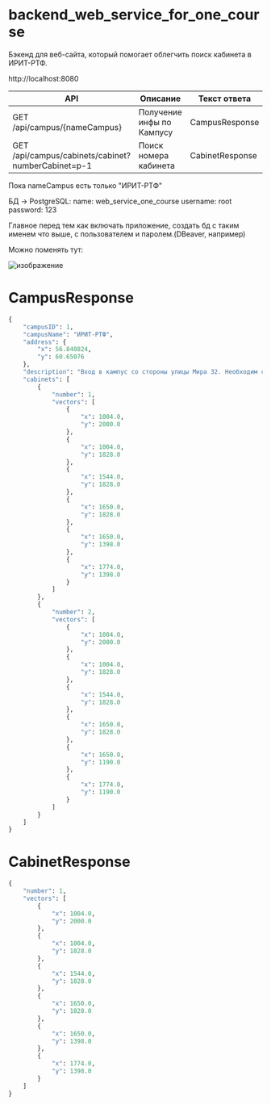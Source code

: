# backend_web_service_for_one_course
Бэкенд для веб-сайта, который помогает облегчить поиск кабинета в ИРИТ-РТФ. 

http://localhost:8080

| API | Описание | Текст ответа |
| --- | -------- | ------------ |
| GET /api/campus/{nameCampus} | Получение инфы по Кампусу | CampusResponse |
| GET /api/campus/cabinets/cabinet?numberCabinet=р-1 | Поиск номера кабинета | CabinetResponse |

Пока nameCampus есть только "ИРИТ-РТФ"

БД -> PostgreSQL:
  name: web_service_one_course
  username: root
  password: 123

Главное перед тем как включать приложение, создать бд с таким именем что выше, с пользователем и паролем.(DBeaver, например)

Можно поменять тут:

![изображение](https://github.com/YaEtoTui/backend_web_service_for_one_course/assets/102538132/d9e2a15c-e437-47a8-ab92-389bfc91c4f7)


# CampusResponse

```py
{
    "campusID": 1,
    "campusName": "ИРИТ-РТФ",
    "address": {
        "x": 56.840824,
        "y": 60.65076
    },
    "description": "Вход в кампус со стороны улицы Мира 32. Необходим студенческий и пропуск",
    "cabinets": [
        {
            "number": 1,
            "vectors": [
                {
                    "x": 1004.0,
                    "y": 2000.0
                },
                {
                    "x": 1004.0,
                    "y": 1828.0
                },
                {
                    "x": 1544.0,
                    "y": 1828.0
                },
                {
                    "x": 1650.0,
                    "y": 1828.0
                },
                {
                    "x": 1650.0,
                    "y": 1398.0
                },
                {
                    "x": 1774.0,
                    "y": 1398.0
                }
            ]
        },
        {
            "number": 2,
            "vectors": [
                {
                    "x": 1004.0,
                    "y": 2000.0
                },
                {
                    "x": 1004.0,
                    "y": 1828.0
                },
                {
                    "x": 1544.0,
                    "y": 1828.0
                },
                {
                    "x": 1650.0,
                    "y": 1828.0
                },
                {
                    "x": 1650.0,
                    "y": 1190.0
                },
                {
                    "x": 1774.0,
                    "y": 1190.0
                }
            ]
        }
    ]
}
```

# CabinetResponse

```py
{
    "number": 1,
    "vectors": [
        {
            "x": 1004.0,
            "y": 2000.0
        },
        {
            "x": 1004.0,
            "y": 1828.0
        },
        {
            "x": 1544.0,
            "y": 1828.0
        },
        {
            "x": 1650.0,
            "y": 1828.0
        },
        {
            "x": 1650.0,
            "y": 1398.0
        },
        {
            "x": 1774.0,
            "y": 1398.0
        }
    ]
}
```
